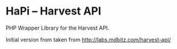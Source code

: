 HaPi – Harvest API
==================

PHP Wrapper Library for the Harvest API.

Initial version from taken from http://labs.mdbitz.com/harvest-api/